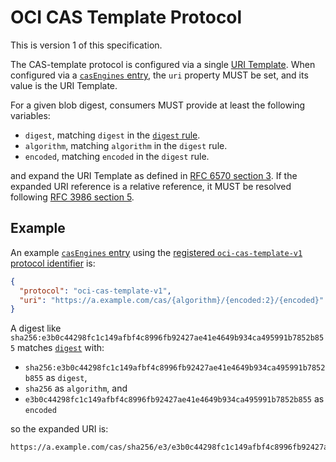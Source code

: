 # OCI CAS Template Protocol

This is version 1 of this specification.

The CAS-template protocol is configured via a single [URI Template][rfc6570].
When configured via a [`casEngines` entry](ref-engine-discovery.md#ref-engines-objects), the `uri` property MUST be set, and its value is the URI Template.

For a given blob digest, consumers MUST provide at least the following variables:

* `digest`, matching `digest` in the [`digest` rule][digest].
* `algorithm`, matching `algorithm` in the `digest` rule.
* `encoded`, matching `encoded` in the `digest` rule.

and expand the URI Template as defined in [RFC 6570 section 3][rfc6570-s3].
If the expanded URI reference is a relative reference, it MUST be resolved following [RFC 3986 section 5][rfc3986-s5].

## Example

An example [`casEngines` entry](ref-engine-discovery.md#ref-engines-objects) using the [registered `oci-cas-template-v1` protocol identifier](cas-engine-protocols.md) is:

```json
{
  "protocol": "oci-cas-template-v1",
  "uri": "https://a.example.com/cas/{algorithm}/{encoded:2}/{encoded}"
}
```

A digest like `sha256:e3b0c44298fc1c149afbf4c8996fb92427ae41e4649b934ca495991b7852b855` matches [`digest`][digest] with:

* `sha256:e3b0c44298fc1c149afbf4c8996fb92427ae41e4649b934ca495991b7852b855` as `digest`,
* `sha256` as `algorithm`, and
* `e3b0c44298fc1c149afbf4c8996fb92427ae41e4649b934ca495991b7852b855` as `encoded`

so the expanded URI is:

    https://a.example.com/cas/sha256/e3/e3b0c44298fc1c149afbf4c8996fb92427ae41e4649b934ca495991b7852b855

[digest]: https://github.com/opencontainers/image-spec/blob/v1.0.0/descriptor.md#digests
[rfc3986-s5]: https://tools.ietf.org/html/rfc3986#section-5
[rfc6570]: https://tools.ietf.org/html/rfc6570
[rfc6570-s3]: https://tools.ietf.org/html/rfc6570#section-3
